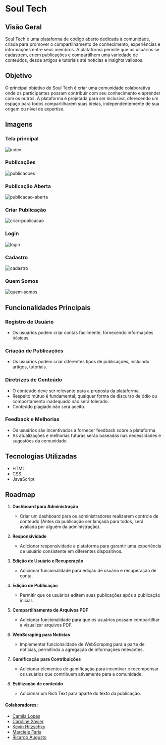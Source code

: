 # Soul Tech

## Visão Geral
Soul Tech é uma plataforma de código aberto dedicada à comunidade, criada para promover o compartilhamento de conhecimento, experiências e informações entre seus membros. A plataforma permite que os usuários se cadastrem, criem publicações e compartilhem uma variedade de conteúdos, desde artigos e tutoriais até notícias e insights valiosos.

## Objetivo
O principal objetivo do Soul Tech é criar uma comunidade colaborativa onde os participantes possam contribuir com seu conhecimento e aprender com os outros. A plataforma é projetada para ser inclusiva, oferecendo um espaço para todos compartilharem suas ideias, independentemente de sua origem ou nível de expertise.

## Imagens
### Tela principal
![index](https://github.com/ricardo-rals/TalentCloudAWS/assets/64266184/3c4daed6-340c-4a38-b23c-b2a8549f1962)

### Publicações
![publicacoes](https://github.com/ricardo-rals/TalentCloudAWS/assets/64266184/f72754f6-b526-4024-b81d-501e52c8d438)

### Publicação Aberta
![publicacao-aberta](https://github.com/ricardo-rals/TalentCloudAWS/assets/64266184/de10636e-f252-448c-b1dc-1bc709f01432)

### Criar Publicação
![criar-publicacao](https://github.com/ricardo-rals/TalentCloudAWS/assets/64266184/94f1b9bd-4f53-4218-bcb6-ab2087ab768c)

### Login
![login](https://github.com/ricardo-rals/TalentCloudAWS/assets/64266184/56aa8195-7eea-44bb-9445-1883ec099c23)

### Cadastro
![cadastro](https://github.com/ricardo-rals/TalentCloudAWS/assets/64266184/4697d1c5-e4f1-4d20-935b-ee1322996c7c)
### Quem Somos
![quem-somos](https://github.com/ricardo-rals/TalentCloudAWS/assets/64266184/79a401fd-a235-4218-bad9-5f51835daa7c)

## Funcionalidades Principais

### Registro de Usuário
- Os usuários podem criar contas facilmente, fornecendo informações básicas.

### Criação de Publicações
- Os usuários podem criar diferentes tipos de publicações, incluindo artigos, tutoriais.

### Diretrizes de Conteúdo
- O conteúdo deve ser relevante para a proposta da plataforma.
- Respeito mútuo é fundamental; qualquer forma de discurso de ódio ou comportamento inadequado não será tolerado.
- Conteúdo plagiado não será aceito.

### Feedback e Melhorias
- Os usuários são incentivados a fornecer feedback sobre a plataforma.
- As atualizações e melhorias futuras serão baseadas nas necessidades e sugestões da comunidade.

## Tecnologias Utilizadas
- HTML
- CSS
- JavaScript

## Roadmap
1. **Dashboard para Administração**
   - Criar um dashboard para os administradores realizarem controle de conteúdo (Antes da publicação ser lançada para todos, será avaliada por alguém da administração).

2. **Responsividade**
   - Adicionar responsividade à plataforma para garantir uma experiência de usuário consistente em diferentes dispositivos.

3. **Edição de Usuário e Recuperação**
   - Adicionar funcionalidade para edição de usuário e recuperação de conta.

4. **Edição de Publicação**
   - Permitir que os usuários editem suas publicações após a publicação inicial.

5. **Compartilhamento de Arquivos PDF**
   - Adicionar funcionalidade para que os usuários possam compartilhar e visualizar arquivos PDF.

6. **WebScraping para Notícias**
   - Implementar funcionalidade de WebScraping para a parte de notícias, permitindo a agregação de informações relevantes.

7. **Gamificação para Contribuições**
   - Adicionar elementos de gamificação para incentivar e recompensar os usuários que contribuem ativamente para a comunidade.
     
7. **Estilização de conteúdo**
   - Adicionar um Rich Text para aparte do texto da publicação.


#### Colaboradores:

-  [Camila Lopes](https://www.linkedin.com/in/camilaalimalopes/)
-  [Caroline Xavier](https://www.linkedin.com/in/caroline-peixoto-x/)
-  [Kevin Hitzschky](https://www.linkedin.com/in/kevein-bezerra-hitzschky-395284219/)
-  [Marciele Faria](https://www.linkedin.com/in/marciele-faria-a6a24874/)
-  [Ricardo Augusto](https://www.linkedin.com/in/ricardo-ralds/)
